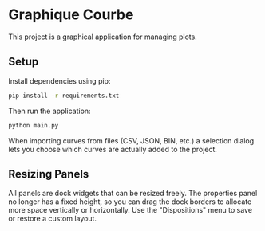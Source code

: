 # Graphique Courbe

This project is a graphical application for managing plots.

## Setup

Install dependencies using pip:

```bash
pip install -r requirements.txt
```

Then run the application:

```bash
python main.py
```

When importing curves from files (CSV, JSON, BIN, etc.) a selection dialog
lets you choose which curves are actually added to the project.

## Resizing Panels

All panels are dock widgets that can be resized freely. The properties panel no longer has a fixed height, so you can drag the dock borders to allocate more space vertically or horizontally. Use the "Dispositions" menu to save or restore a custom layout.
